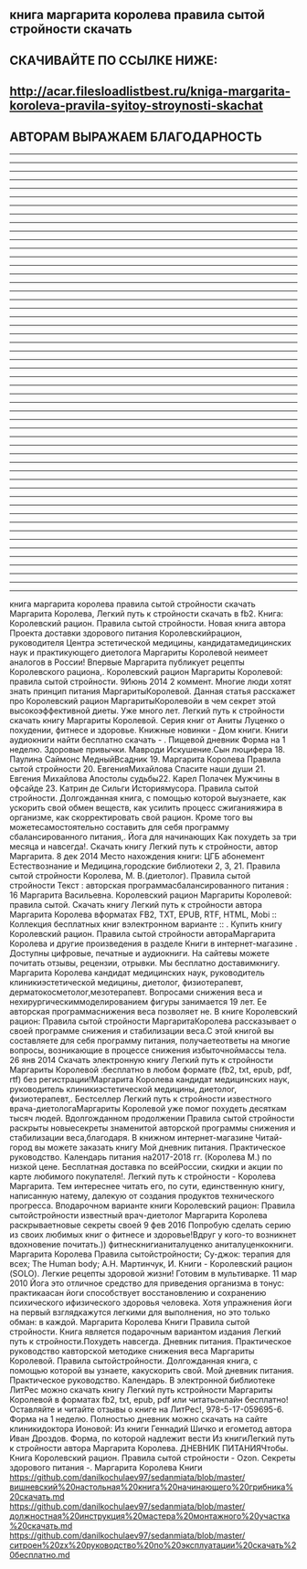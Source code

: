 книга маргарита королева правила сытой стройности скачать
--------------------------------------------------
СКАЧИВАЙТЕ ПО ССЫЛКЕ НИЖЕ:
--------------------------------------------------
http://acar.filesloadlistbest.ru/kniga-margarita-koroleva-pravila-syitoy-stroynosti-skachat
--------------------------------------------------
АВТОРАМ ВЫРАЖАЕМ БЛАГОДАРНОСТЬ
--------------------------------------------------
--------------------------------------------------
--------------------------------------------------
--------------------------------------------------
--------------------------------------------------
--------------------------------------------------
--------------------------------------------------
--------------------------------------------------
--------------------------------------------------
--------------------------------------------------
--------------------------------------------------
--------------------------------------------------
--------------------------------------------------
--------------------------------------------------
--------------------------------------------------
--------------------------------------------------
--------------------------------------------------
--------------------------------------------------
--------------------------------------------------
--------------------------------------------------
--------------------------------------------------
--------------------------------------------------
--------------------------------------------------
--------------------------------------------------
--------------------------------------------------
--------------------------------------------------
--------------------------------------------------
--------------------------------------------------
--------------------------------------------------
--------------------------------------------------
--------------------------------------------------
--------------------------------------------------
--------------------------------------------------
--------------------------------------------------
--------------------------------------------------
--------------------------------------------------
--------------------------------------------------
--------------------------------------------------
--------------------------------------------------
--------------------------------------------------
--------------------------------------------------
--------------------------------------------------
--------------------------------------------------
--------------------------------------------------
--------------------------------------------------
--------------------------------------------------
--------------------------------------------------
--------------------------------------------------
--------------------------------------------------
--------------------------------------------------
--------------------------------------------------
--------------------------------------------------
--------------------------------------------------
книга маргарита королева правила сытой стройности скачать Маргарита Королева, Легкий путь к стройности  скачать в fb2. Книга: Королевский рацион. Правила сытой стройности. Новая книга автора Проекта доставки здорового питания Королевскийрацион, руководителя Центра эстетической медицины, кандидатамедицинских наук и практикующего диетолога Маргариты Королевой неимеет аналогов в России! Впервые Маргарита публикует рецепты Королевского рациона,. Королевский рацион Маргариты Королевой: правила сытой стройности. 9Июнь 2014 2 коммент. Многие люди хотят знать принцип питания МаргаритыКоролевой. Данная статья расскажет про Королевский рацион МаргаритыКоролевойи в чем секрет этой высокоэффективной диеты. Уже много лет. Легкий путь к стройности скачать книгу Маргариты Королевой. Серия книг от Аниты Луценко о похудении, фитнесе и здоровье. Книжные новинки - Дом книги. Книги аудиокниги найти бесплатно скачать - .
Пищевой дневник Форма на 1 неделю. Здоровые привычки. Мавроди Искушение.Сын люцифера 18. Паулина Саймонс МедныйВсадник 19. Маргарита Королева Правила сытой стройности 20. ЕвгенияМихайлова Спасите наши души 21. Евгения Михайлова Апостолы судьбы22. Карел Полачек Мужчины в офсайде 23. Катрин де Сильги Историямусора. Правила сытой стройности. Долгожданная книга, с помощью которой выузнаете, как ускорить свой обмен веществ, как усилить процесс сжиганияжира в организме, как скорректировать свой рацион. Кроме того вы можетесамостоятельно составить для себя программу сбалансированного питания,. Йога для начинающих  Как похудеть за три месяца и навсегда!. Скачать книгу Легкий путь к стройности, автор Маргарита. 8 дек 2014  Место нахождения книги: ЦГБ абонемент Естествознание и Медицина,городские библиотеки  2, 3, 21. Правила сытой стройности Королева, М. В.(диетолог). Правила сытой стройности Текст : авторская программасбалансированного питания : 16  Маргарита Васильевна. Королевский рацион Маргариты Королевой: правила сытой. Скачать книгу Легкий путь к стройности автора Маргарита Королева вформатах FB2, TXT, EPUB, RTF, HTML, Mobi :: Коллекция бесплатных книг вэлектронном варианте :: .
Купить книгу Королевский рацион. Правила сытой стройности автораМаргарита Королева и другие произведения в разделе Книги в интернет-магазине . Доступны цифровые, печатные и аудиокниги. На сайтевы можете почитать отзывы, рецензии, отрывки. Мы бесплатно доставимкнигу. Маргарита Королева кандидат медицинских наук, руководитель клиникиэстетической медицины, диетолог, физиотерапевт, дерматокосметолог,мезотерапевт. Вопросами снижения веса и нехирургическиммоделированием фигуры занимается 19 лет. Ее авторская программаснижения веса позволяет не. В книге Королевский рацион: Правила сытой стройности МаргаритаКоролева рассказывает о своей программе снижения и стабилизации веса.С этой книгой вы составляете для себя программу питания, получаетеответы на многие вопросы, возникающие в процессе снижения избыточноймассы тела. 26 янв 2014  Скачать электронную книгу Легкий путь к стройности Маргариты Королевой :бесплатно в любом формате (fb2, txt, epub, pdf, rtf) без регистрации!Маргарита Королева  кандидат медицинских наук, руководитель клиникиэстетической медицины, диетолог, физиотерапевт,. Бестселлер Легкий путь к стройности известного врача-диетологаМаргариты Королевой уже помог похудеть десяткам тысяч людей. Вдолгожданном продолжении Правила сытой стройности раскрыты новыесекреты знаменитой авторской программы снижения и стабилизации веса,благодаря. В книжном интернет-магазине Читай-город вы можете заказать книгу Мой дневник питания. Практическое руководство. Календарь питания на2017-2018 гг. (Королева М.) по низкой цене. Бесплатная доставка по всейРоссии, скидки и акции по карте любимого покупателя!. Легкий путь к стройности - Королева Маргарита. Тем интереснее читать его, по сути, единственную книгу, написанную натему, далекую от создания продуктов технического прогресса.  Вподарочном варианте книги Королевский рацион: Правила сытойстройности известный врач-диетолог Маргарита Королева раскрываетновые секреты своей
9 фев 2016  Попробую сделать серию из своих любимых книг о фитнесе и здоровье!Вдруг у кого-то возникнет вдохновение почитать.)) фитнескнигианиталуценко аниталуценкокниги. Маргарита Королева Правила сытойстройности; Су-джок: терапия для всех; The Human body; А.Н. Мартинчук, И. Книги - Королевский рацион (SOLO). Легкие рецепты здоровой жизни! Готовим в мультиварке. 11 мар 2010  Йога  это отличное средство для приведения организма в тонус: практикаасан йоги способствует восстановлению и сохранению психического ифизического здоровья человека. Хотя упражнения йоги на первый взглядкажутся легкими для выполнения, но это только обман: в каждой. Маргарита Королева  Книги  Правила сытой стройности. Книга является подарочным вариантом издания Легкий путь к стройности.Похудеть навсегда. Дневник питания. Практическое руководство кавторской методике снижения веса Маргариты Королевой. Правила сытойстройности. Долгожданная книга, с помощью которой вы узнаете, какускорить свой. Мой дневник питания. Практическое руководство. Календарь. В электронной библиотеке ЛитРес можно скачать книгу Легкий путь кстройности Маргариты Королевой в форматах fb2, txt, epub, pdf или читатьонлайн бесплатно! Оставляйте и читайте отзывы о книге на ЛитРес!, 978-5-17-059695-6.
Форма на 1 неделю. Полностью дневник можно скачать на сайте клиникидоктора Ионовой:   Из книги Геннадий Шичко и егометод автора Иван Дроздов. Форма, по которой надлежит вести  Из книгиЛегкий путь к стройности автора Маргарита Королева. ДНЕВНИК ПИТАНИЯЧтобы. Книга Королевский рацион. Правила сытой стройности  - Ozon. Секреты здорового питания -. Маргарита Королева  Книги
https://github.com/danilkochulaev97/sedanmiata/blob/master/вишневский%20настольная%20книга%20начинающего%20грибника%20скачать.md
https://github.com/danilkochulaev97/sedanmiata/blob/master/должностная%20инструкция%20мастера%20монтажного%20участка%20скачать.md
https://github.com/danilkochulaev97/sedanmiata/blob/master/ситроен%20zx%20руководство%20по%20эксплуатации%20скачать%20бесплатно.md